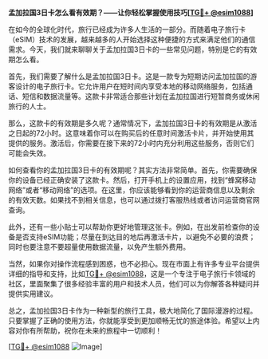 **孟加拉国3日卡怎么看有效期？——让你轻松掌握使用技巧[[TG💪+ @esim1088](https://t.me/s/esim1088)]**

在如今的全球化时代，旅行已经成为许多人生活的一部分。而随着电子旅行卡（eSIM）技术的发展，越来越多的人开始选择这种便捷的方式来满足他们的通信需求。今天，我们就来聊聊关于孟加拉国3日卡的一些常见问题，特别是它的有效期怎么看。

首先，我们需要了解什么是孟加拉国3日卡。这是一款专为短期访问孟加拉国的游客设计的电子旅行卡。它允许用户在短时间内享受本地的移动网络服务，包括通话、短信和数据流量等。这款卡非常适合那些计划在孟加拉国进行短暂商务或休闲旅行的人士。

那么，这款卡的有效期是多久呢？通常情况下，孟加拉国3日卡的有效期是从激活之日起的72小时。这意味着你可以在购买后的任意时间激活卡片，并开始使用其提供的服务。激活后，你需要在接下来的72小时内充分利用这些服务，否则它们可能会失效。

如何查看你的孟加拉国3日卡的有效期呢？其实方法非常简单。首先，你需要确保你的设备已经正确安装了这款卡。然后，打开手机上的设置应用，找到“蜂窝移动网络”或者“移动网络”的选项。在这里，你应该能够看到你的运营商信息以及剩余的有效天数。如果找不到相关信息，也可以通过拨打客服热线或者访问运营商官网查询。

此外，还有一些小贴士可以帮助你更好地管理这张卡。例如，在出发前检查你的设备是否支持eSIM功能；尽量在到达目的地后再激活卡片，以避免不必要的浪费；同时也要注意不要超量使用数据流量，以免产生额外费用。

当然，如果你对操作流程感到困惑，也不必担心。现在市面上有许多专业平台提供详细的指导和支持，比如[TG💪+ @esim1088](https://t.me/s/esim1088)，这是一个专注于电子旅行卡领域的社区，里面聚集了很多经验丰富的用户和技术人员，他们可以为你解答各种疑问并提供实用建议。

总之，孟加拉国3日卡作为一种新型的旅行工具，极大地简化了国际漫游的过程。只要掌握了正确的使用方法，你就能享受到更加顺畅无忧的旅途体验。希望以上内容对你有所帮助，祝你在未来的旅程中一切顺利！

[[TG💪+ @esim1088](https://t.me/s/esim1088) ![Image](https://i.postimg.cc/4NQfJmqS/Snipaste-2025-05-13-00-14-12.png)]